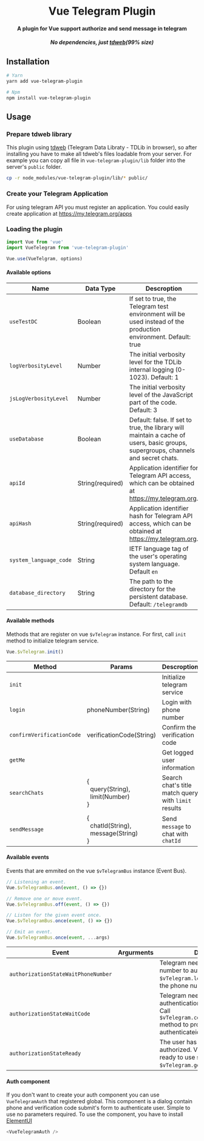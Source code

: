 <h1 align="center"><b>Vue Telegram Plugin</b></h1>
<h4 align="center">A plugin for Vue support authorize and send message in telegram</h4>
<h5 align="center">No dependencies, just <a href="https://www.npmjs.com/package/tdweb">tdweb</a>(99% size)</h5>

## Installation
```bash
# Yarn
yarn add vue-telegram-plugin

# Npm
npm install vue-telegram-plugin
```

## Usage

### Prepare tdweb library
This plugin using <a href="https://www.npmjs.com/package/tdweb">tdweb</a> (Telegram Data Libraty - TDLib in browser), so after installing you have to make all tdweb's files loadable from your server. For example you can copy all file in `vue-telegram-plugin/lib` folder into the server's `public` folder.

```bash
cp -r node_modules/vue-telegram-plugin/lib/* public/
```

### Create your Telegram Application
For using telegram API you must register an application. You could easily create application at <a href="https://my.telegram.org/apps">https://my.telegram.org/apps</a>

### Loading the plugin

```javascript
import Vue from 'vue'
import VueTelegram from 'vue-telegram-plugin'

Vue.use(VueTelgram, options)
```

#### Available options

Name                  | Data Type   | Descroption
--------------------- | ----------- | -----------
`useTestDC`           | Boolean           | If set to true, the Telegram test environment will be used instead of the production environment. Default: true
`logVerbosityLevel`   | Number            | The initial verbosity level for the TDLib internal logging (0-1023). Default: 1
`jsLogVerbosityLevel` | Number            | The initial verbosity level of the JavaScript part of the code. Default: 3
`useDatabase`         | Boolean           | Default: false. If set to true, the library will maintain a cache of users, basic groups, supergroups, channels and secret chats.
`apiId`               | String(required)  | Application identifier for Telegram API access, which can be obtained at https://my.telegram.org.
`apiHash`             | String(required)  | Application identifier hash for Telegram API access, which can be obtained at https://my.telegram.org.
`system_language_code`| String            | IETF language tag of the user's operating system language. Default `en`
`database_directory`  | String            | The path to the directory for the persistent database. Default: `/telegramdb`

#### Available methods

Methods that are register on vue `$vTelegram` instance. For first, call `init` method to initialize telegram service.

```javascript
Vue.$vTelegram.init()
```

Method                    | Params                              | Descroption
------------------------- | ----------------------------------- | -----------
`init`                    |                                     | Initialize telegram service
`login`                   | phoneNumber(String)                 | Login with phone number
`confirmVerificationCode` | verificationCode(String)            | Confirm the verification code
`getMe`                   |                                     | Get logged user information
`searchChats`             | {</br> &nbsp;&nbsp;query(String), &nbsp;&nbsp;limit(Number)</br>}    | Search chat's title match query with `limit` results
`sendMessage`             | { </br> &nbsp;&nbsp;chatId(String), &nbsp;&nbsp;message(String) </br>} | Send `message` to chat with `chatId`


#### Available events

Events that are emmited on the vue `$vTelegramBus` instance (Event Bus).

```javascript
// Listening an event.
Vue.$vTelegramBus.on(event, () => {})

// Remove one or move event.
Vue.$vTelegramBus.off(event, () => {})

// Listen for the given event once.
Vue.$vTelegramBus.once(event, () => {})

// Emit an event.
Vue.$vTelegramBus.once(event, ...args)
```

Event                               | Argurments                          | Descroption
----------------------------------- | ----------------------------------- | -----------
`authorizationStateWaitPhoneNumber` |                                     | Telegram need the user's phone number to authorize. Call `$vTelegram.login` method to provice the phone number.
`authorizationStateWaitCode`        |                                     | Telegram need the the user's authentication code to authorize. Call `$vTelegram.confirmVerificationCode` method to provice the authenticateion code.
`authorizationStateReady`           |                                     | The user has been successfully authorized. VueTelegram is now ready to use such as `$vTelegram.getMe()` ...

#### Auth component

If you don't want to create your auth component you can use `VueTelegramAuth` that registered global. This component is a dialog contain phone and verification code submit's form to authenticate user. Simple to use no parameters required. To use the component, you have to install <a href="https://element.eleme.io/#/en-US">ElementUI</a>

```javascript
<VueTelegramAuth />
```